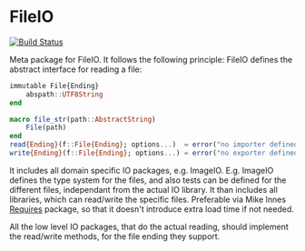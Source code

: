 # FileIO

[![Build Status](https://travis-ci.org/SimonDanisch/FileIO.jl.svg?branch=master)](https://travis-ci.org/SimonDanisch/FileIO.jl)

Meta package for FileIO. 
It follows the following principle:
FileIO defines the abstract interface for reading a file:
```Julia
immutable File{Ending}
	abspath::UTF8String
end

macro file_str(path::AbstractString)
	File(path)
end
read{Ending}(f::File{Ending}; options...)  = error("no importer defined for file ending $T in path $(f.abspath), with options: $options")
write{Ending}(f::File{Ending}; options...) = error("no exporter defined for file ending $T in path $(f.abspath), with options: $options")
```
It includes all domain specific IO packages, e.g. ImageIO. E.g. ImageIO defines the type system for the files, and also tests can be defined for the different files, independant from the actual IO library.
It than includes all libraries, which can read/write the specific files.
Preferable via Mike Innes [Requires](https://github.com/one-more-minute/Requires.jl) package, so that it doesn't introduce extra load time if not needed.

All the low level IO packages, that do the actual reading, should implement the read/write methods, for the file ending they support. 

